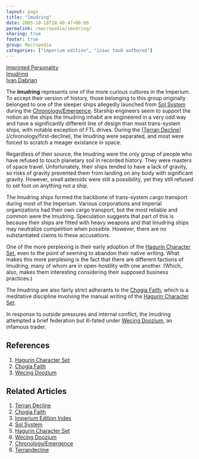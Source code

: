 ```yaml
---
layout: page
title: "Imudring"
date: 2005-10-18T20:40:47+00:00
permalink: /macropedia/imudring/
sharing: true
footer: true
group: Macropedia
categories: ["imperium edition", "isaac taub authored"]
---
```


<div class='row'>
	<div class='col-md-4'><a href='/macropedia/imprinted-personality'>Imprinted Personality</a></div>
	<div class='col-md-4'><a href='/macropedia/imudring'>Imudring</a></div>
	<div class='col-md-4'><a href='/macropedia/ivan-dabrian'>Ivan Dabrian</a></div>
</div>


The **Imudring** represents one of the more curious cultures in the
Imperium. To accept their version of history, those belonging to this
group originally belonged to one of the sleeper ships allegedly launched
from [Sol System](/star-systems/sol-system) during the [Chronology/Emergence](/chronology/emergence). Starship
engineers seem to support the notion as the ships the Imudring inhabit
are engineered in a very odd way and have a significantly different line
of design than most trans-system ships, with notable exception of FTL
drives. During the [[Terran Decline](/macropedia/terran-decline)](/chronology/first-decline), the
Imudring were separated, and most were forced to scratch a meager
existance in space.

Regardless of their source, the Imudring were the only group of people
who have refused to touch planetary soil in recorded history. They were
masters of space travel. Unfortunately, their ships tended to have a
lack of gravity, so risks of gravity prevented them from landing on any
body with significant gravity. However, small asteroids were still a
possibility, yet they still refused to set foot on anything not a ship.

The Imudring ships formed the backbone of trans-system cargo transport
during most of the Imperium. Various corporations and Imperial
organizations had their own cargo transport, but the most reliable and
common were the Imudring. Speculation suggests that part of this is
because their ships are fitted with heavy weapons and that Imudring
ships may neutralize competition when possible. However, there are no
substantiated claims to these accusations.

One of the more perplexing is their early adoption of the
[Hagurin Character Set](/macropedia/hagurin-character-set), even to the point of seeming to abandon their
native writing. What makes this more perplexing is the fact that there
are different factions of Imudring, many of whom are in open-hostility
with one another. (Which, also, makes them interesting considering their
supposed business practices.)

The Imudring are also fairly strict adherants to the [Chogia Faith](/macropedia/chogia-faith), which
is a meditative discipline involving the manual writing of the
[Hagurin Character Set](/macropedia/hagurin-character-set).

In response to outside pressures and internal conflict, the Imudring
attempted a brief federation but ill-fated under [Wecing Doozium](/macropedia/wecing-doozium), an infamous trader.

## References
1. [Hagurin Character Set](/macropedia/hagurin-character-set)
1. [Chogia Faith](/macropedia/chogia-faith)
1. [Wecing Doozium](/macropedia/wecing-doozium)

## Related Articles

1. [Terran Decline](/macropedia/terran-decline)
2. [Chogia Faith](/macropedia/chogia-faith)
3. [Imperium Edition Index](/macropedia/imperium-edition-index)
4. [Sol System](/star-systems/sol-system)
5. [Hagurin Character Set](/macropedia/hagurin-character-set)
6. [Wecing Doozium](/macropedia/wecing-doozium)
7. [Chronology/Emergence](/chronology/emergence)
8. [Terrandecline](/chronology/first-decline)




 
